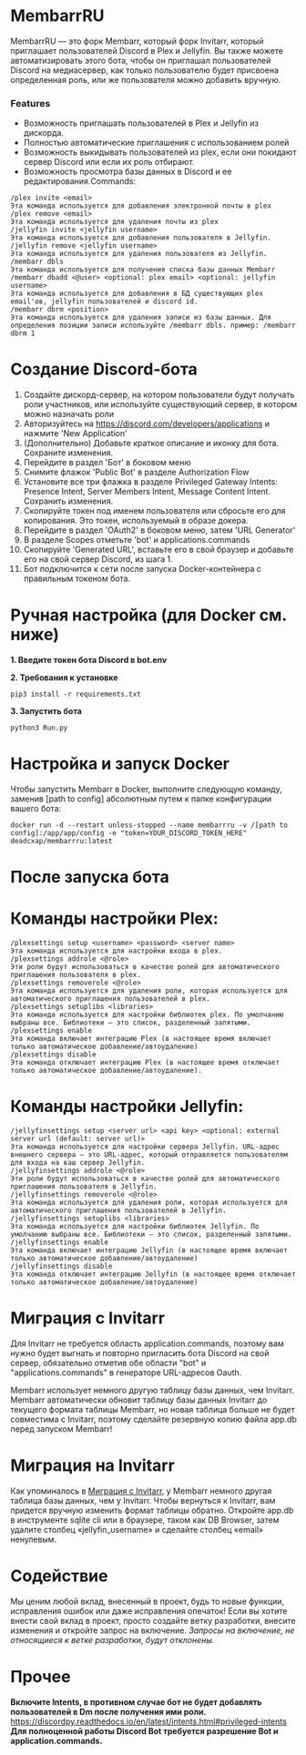 MembarrRU 
=================

MembarrRU — это форк Membarr, который форк Invitarr, который приглашает пользователей Discord в Plex и Jellyfin. Вы также можете автоматизировать этого бота, чтобы он приглашал пользователей Discord на медиасервер, как только пользователю будет присвоена определенная роль, или же пользователя можно добавить вручную.

### Features

- Возможность приглашать пользователей в Plex и Jellyfin из дискорда.
- Полностью автоматические приглашения с использованием ролей
- Возможность выкидывать пользователей из plex, если они покидают сервер Discord или если их роль отбирают.
- Возможность просмотра базы данных в Discord и ее редактирования.Commands: 

```
/plex invite <email>
Эта команда используется для добавления электронной почты в plex
/plex remove <email>
Эта команда используется для удаления почты из plex
/jellyfin invite <jellyfin username>
Эта команда используется для добавления пользователя в Jellyfin.
/jellyfin remove <jellyfin username>
Эта команда используется для удаления пользователя из Jellyfin.
/membarr dbls
Эта команда используется для получения списка базы данных Membarr
/membarr dbadd <@user> <optional: plex email> <optional: jellyfin username>
Эта команда используется для добавления в БД существующих plex email'ов, jellyfin пользователей и discord id.
/membarr dbrm <position>
Эта команда используется для удаления записи из базы данных. Для определения позиции записи используйте /membarr dbls. пример: /membarr dbrm 1
```
# Создание Discord-бота
1. Создайте дискорд-сервер, на котором пользователи будут получать роли участников, или используйте существующий сервер, в котором можно назначать роли
2. Авторизуйтесь на https://discord.com/developers/applications и нажмите 'New Application'
3. (Дополнительно) Добавьте краткое описание и иконку для бота. Сохраните изменения.
4. Перейдите в раздел 'Бот' в боковом меню
5. Снимите флажок 'Public Bot' в разделе Authorization Flow
6. Установите все три флажка в разделе Privileged Gateway Intents: Presence Intent, Server Members Intent, Message Content Intent. Сохранить изменения.
7. Скопируйте токен под именем пользователя или сбросьте его для копирования. Это токен, используемый в образе докера.
8. Перейдите в раздел 'OAuth2' в боковом меню, затем 'URL Generator'
9. В разделе Scopes отметьте 'bot' и applications.commands
10. Скопируйте 'Generated URL', вставьте его в свой браузер и добавьте его на свой сервер Discord, из шага 1.
11. Бот подключится к сети после запуска Docker-контейнера с правильным токеном бота.

# Ручная настройка (для Docker см. ниже)

**1. Введите токен бота Discord в bot.env**

**2. Требования к установке**

```
pip3 install -r requirements.txt 
```
**3. Запустить бота**
```
python3 Run.py
```

# Настройка и запуск Docker
Чтобы запустить Membarr в Docker, выполните следующую команду, заменив [path to config] абсолютным путем к папке конфигурации вашего бота:
```
docker run -d --restart unless-stopped --name membarrru -v /[path to config]:/app/app/config -e "token=YOUR_DISCORD_TOKEN_HERE" deadcxap/membarrru:latest
```

# После запуска бота

# Команды настройки Plex: 

```
/plexsettings setup <username> <password> <server name>
Эта команда используется для настройки входа в plex.
/plexsettings addrole <@role>
Эти роли будут использоваться в качестве ролей для автоматического приглашения пользователя в plex.
/plexsettings removerole <@role>
Эта команда используется для удаления роли, которая используется для автоматического приглашения пользователей в plex.
/plexsettings setuplibs <libraries>
Эта команда используется для настройки библиотек plex. По умолчанию выбраны все. Библиотеки — это список, разделенный запятыми.
/plexsettings enable
Эта команда включает интеграцию Plex (в настоящее время включает только автоматическое добавление/автоудаление)
/plexsettings disable
Эта команда отключает интеграцию Plex (в настоящее время отключает только автоматическое добавление/автоудаление).
```

# Команды настройки Jellyfin:
```
/jellyfinsettings setup <server url> <api key> <optional: external server url (default: server url)>
Эта команда используется для настройки сервера Jellyfin. URL-адрес внешнего сервера — это URL-адрес, который отправляется пользователям для входа на ваш сервер Jellyfin.
/jellyfinsettings addrole <@role>
Эти роли будут использоваться в качестве ролей для автоматического приглашения пользователя в Jellyfin.
/jellyfinsettings removerole <@role>
Эта команда используется для удаления роли, которая используется для автоматического приглашения пользователей в Jellyfin.
/jellyfinsettings setuplibs <libraries>
Эта команда используется для настройки библиотек Jellyfin. По умолчанию выбраны все. Библиотеки — это список, разделенный запятыми.
/jellyfinsettings enable
Эта команда включает интеграцию Jellyfin (в настоящее время включает только автоматическое добавление/автоудаление)
/jellyfinsettings disable
Эта команда отключает интеграцию Jellyfin (в настоящее время отключает только автоматическое добавление/автоудаление)
```

# Миграция с Invitarr
Для Invitarr не требуется область application.commands, поэтому вам нужно будет выгнать и повторно пригласить бота Discord на свой сервер, обязательно отметив обе области "bot" и "applications.commands" в генераторе URL-адресов Oauth.

Membarr использует немного другую таблицу базы данных, чем Invitarr. Membarr автоматически обновит таблицу базы данных Invitarr до текущего формата таблицы Membarr, но новая таблица больше не будет совместима с Invitarr, поэтому сделайте резервную копию файла app.db перед запуском Membarr!

# Миграция на Invitarr
Как упоминалось в [Миграция с Invitarr](#Migration-From-Invitarr), у Membarr немного другая таблица базы данных, чем у Invitarr. Чтобы вернуться к Invitarr, вам придется вручную изменить формат таблицы обратно. Откройте app.db в инструменте sqlite cli или в браузере, таком как DB Browser, затем удалите столбец «jellyfin_username» и сделайте столбец «email» ненулевым.

# Содействие
Мы ценим любой вклад, внесенный в проект, будь то новые функции, исправления ошибок или даже исправления опечаток! Если вы хотите внести свой вклад в проект, просто создайте ветку разработки, внесите изменения и откройте запрос на включение. *Запросы на включение, не относящиеся к ветке разработки, будут отклонены.*

# Прочее
**Включите Intents, в противном случае бот не будет добавлять пользователей в Dm после получения ими роли.**
https://discordpy.readthedocs.io/en/latest/intents.html#privileged-intents
**Для полноценной работы Discord Bot требуется разрешение Bot и application.commands.**
